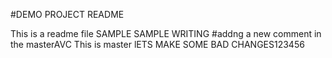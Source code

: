 #DEMO PROJECT README

This is a readme file
SAMPLE SAMPLE WRITING
#addng a new comment in the masterAVC
This is master
lETS MAKE SOME BAD CHANGES123456

